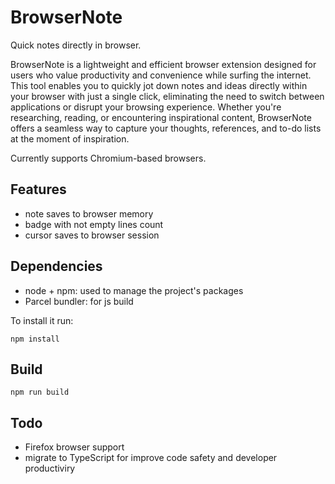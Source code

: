 # BrowserNote

Quick notes directly in browser.

BrowserNote is a lightweight and efficient browser extension designed for users who value productivity and convenience while surfing the internet. This tool enables you to quickly jot down notes and ideas directly within your browser with just a single click, eliminating the need to switch between applications or disrupt your browsing experience. Whether you're researching, reading, or encountering inspirational content, BrowserNote offers a seamless way to capture your thoughts, references, and to-do lists at the moment of inspiration.

Currently supports Chromium-based browsers.

## Features

* note saves to browser memory
* badge with not empty lines count
* cursor saves to browser session

## Dependencies

* node + npm: used to manage the project's packages
* Parcel bundler: for js build

To install it run:
```
npm install
```

## Build

```
npm run build
```

## Todo

* Firefox browser support
* migrate to TypeScript for improve code safety and developer productiviry
